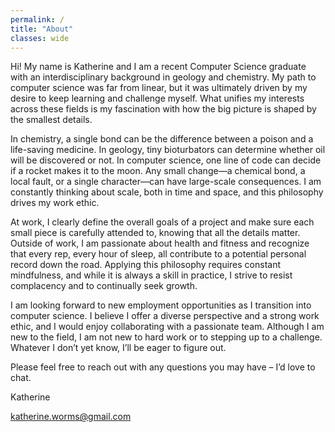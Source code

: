 ```yaml
---
permalink: /
title: "About"
classes: wide
---
```


Hi! My name is Katherine and I am a recent Computer Science graduate with an interdisciplinary background in geology and chemistry. My path to computer science was far from linear, but it was ultimately driven by my desire to keep learning and challenge myself. What unifies my interests across these fields is my fascination with how the big picture is shaped by the smallest details.

In chemistry, a single bond can be the difference between a poison and a life-saving medicine. In geology, tiny bioturbators can determine whether oil will be discovered or not. In computer science, one line of code can decide if a rocket makes it to the moon. Any small change—a chemical bond, a local fault, or a single character—can have large-scale consequences. I am constantly thinking about scale, both in time and space, and this philosophy drives my work ethic.

At work, I clearly define the overall goals of a project and make sure each small piece is carefully attended to, knowing that all the details matter. Outside of work, I am passionate about health and fitness and recognize that every rep, every hour of sleep, all contribute to a potential personal record down the road. Applying this philosophy requires constant mindfulness, and while it is always a skill in practice, I strive to resist complacency and to continually seek growth.

I am looking forward to new employment opportunities as I transition into computer science. I believe I offer a diverse perspective and a strong work ethic, and I would enjoy collaborating with a passionate team. Although I am new to the field, I am not new to hard work or to stepping up to a challenge. Whatever I don’t yet know, I’ll be eager to figure out.

Please feel free to reach out with any questions you may have – I’d love to chat. 

Katherine 

katherine.worms@gmail.com

